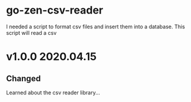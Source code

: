 # go-zen-csv-reader
I needed a script to format csv files and insert them into a database. This script
will read a csv

# v1.0.0 2020.04.15
## Changed
Learned about the csv reader library...
